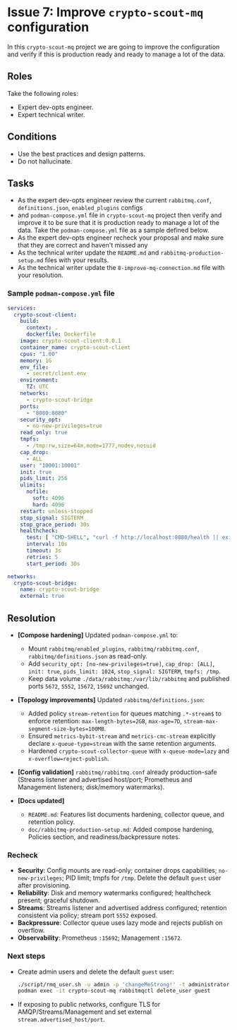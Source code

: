 # Issue 7: Improve `crypto-scout-mq` configuration

In this `crypto-scout-mq` project we are going to improve the configuration and verify if this is production ready and
ready to manage a lot of the data.

## Roles

Take the following roles:

- Expert dev-opts engineer.
- Expert technical writer.

## Conditions

- Use the best practices and design patterns.
- Do not hallucinate.

## Tasks

- As the expert dev-opts engineer review the current `rabbitmq.conf`, `definitions.json`, `enabled_plugins` configs
- and `podman-compose.yml` file in `crypto-scout-mq` project then verify and improve it to be sure that it is production
  ready to manage a lot of the data. Take the `podman-compose.yml` file as a sample defined below.
- As the expert dev-opts engineer recheck your proposal and make sure that they are correct and haven't missed any
- As the technical writer update the `README.md` and `rabbitmq-production-setup.md` files with your results.
- As the technical writer update the `8-improve-mq-connection.md` file with your resolution.

### Sample `podman-compose.yml` file

```yaml
services:
  crypto-scout-client:
    build:
      context: .
      dockerfile: Dockerfile
    image: crypto-scout-client:0.0.1
    container_name: crypto-scout-client
    cpus: "1.00"
    memory: 1G
    env_file:
      - secret/client.env
    environment:
      TZ: UTC
    networks:
      - crypto-scout-bridge
    ports:
      - "8080:8080"
    security_opt:
      - no-new-privileges=true
    read_only: true
    tmpfs:
      - /tmp:rw,size=64m,mode=1777,nodev,nosuid
    cap_drop:
      - ALL
    user: "10001:10001"
    init: true
    pids_limit: 256
    ulimits:
      nofile:
        soft: 4096
        hard: 4096
    restart: unless-stopped
    stop_signal: SIGTERM
    stop_grace_period: 30s
    healthcheck:
      test: [ "CMD-SHELL", "curl -f http://localhost:8080/health || exit 1" ]
      interval: 10s
      timeout: 3s
      retries: 5
      start_period: 30s

networks:
  crypto-scout-bridge:
    name: crypto-scout-bridge
    external: true
```

## Resolution

- **[Compose hardening]** Updated `podman-compose.yml` to:
    - Mount `rabbitmq/enabled_plugins`, `rabbitmq/rabbitmq.conf`, `rabbitmq/definitions.json` as read-only.
    - Add `security_opt: [no-new-privileges=true]`, `cap_drop: [ALL]`, `init: true`, `pids_limit: 1024`,
      `stop_signal: SIGTERM`, `tmpfs: /tmp`.
    - Keep data volume `./data/rabbitmq:/var/lib/rabbitmq` and published ports `5672`, `5552`, `15672`, `15692`
      unchanged.

- **[Topology improvements]** Updated `rabbitmq/definitions.json`:
    - Added policy `stream-retention` for queues matching `.*-stream$` to enforce retention: `max-length-bytes=2GB`,
      `max-age=7D`, `stream-max-segment-size-bytes=100MB`.
    - Ensured `metrics-bybit-stream` and `metrics-cmc-stream` explicitly declare `x-queue-type=stream` with the same
      retention arguments.
    - Hardened `crypto-scout-collector-queue` with `x-queue-mode=lazy` and `x-overflow=reject-publish`.

- **[Config validation]** `rabbitmq/rabbitmq.conf` already production-safe (Streams listener and advertised host/port;
  Prometheus and Management listeners; disk/memory watermarks).

- **[Docs updated]**
    - `README.md`: Features list documents hardening, collector queue, and retention policy.
    - `doc/rabbitmq-production-setup.md`: Added compose hardening, Policies section, and readiness/backpressure notes.

### Recheck

- **Security**: Config mounts are read-only; container drops capabilities; `no-new-privileges`; PID limit; tmpfs for
  `/tmp`. Delete the default `guest` user after provisioning.
- **Reliability**: Disk and memory watermarks configured; healthcheck present; graceful shutdown.
- **Streams**: Streams listener and advertised address configured; retention consistent via policy; stream port `5552`
  exposed.
- **Backpressure**: Collector queue uses lazy mode and rejects publish on overflow.
- **Observability**: Prometheus `:15692`; Management `:15672`.

### Next steps

- Create admin users and delete the default `guest` user:
  ```bash
  ./script/rmq_user.sh -u admin -p 'changeMeStrong!' -t administrator -y
  podman exec -it crypto-scout-mq rabbitmqctl delete_user guest
  ```
- If exposing to public networks, configure TLS for AMQP/Streams/Management and set external
  `stream.advertised_host/port`.